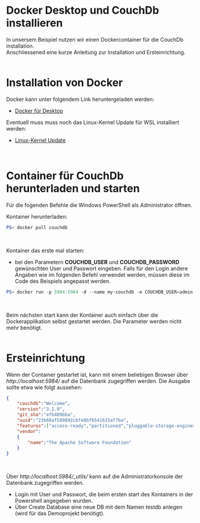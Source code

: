 # Docker Desktop und CouchDb installieren #
In unsersem Beispiel nutzen wir einen Dockercontainer für die CouchDb installation. <br>
Anschliessened eine kurze Anleitung zur Installation und Ersteinrichtung.
<br>
<br>

# Installation von Docker #
Docker kann unter folgendem Link heruntergeladen werden:
- [Docker für Desktop](https://www.docker.com/get-started) <br>

Eventuell muss muss noch das Linux-Kernel Update für WSL installiert werden:
- [Linux-Kernel Update](https://docs.microsoft.com/de-ch/windows/wsl/install-manual#step-4---download-the-linux-kernel-update-package)
<br>

# Container für CouchDb herunterladen und starten #
Für die fogenden Befehle die Windows PowerShell als Administrator öffnen.

Kontainer herunterladen:
```powershell
PS> docker pull couchdb
```
<br>

Kontainer das erste mal starten:
- bei den Parametern **COUCHDB_USER** und **COUCHDB_PASSWORD** gewünschten User und Passwort eingeben. Falls für den Login andere Angaben wie im folgenden Befehl verwendet werden, müssen diese im Code des Beispiels angepasst werden.
```powershell
PS> docker run -p 5984:5984 -d --name my-couchdb -e COUCHDB_USER=admin -e COUCHDB_PASSWORD=admin couchdb:latest
```
<br>

Beim nächsten start kann der Kontainer auch einfach über die Dockerapplikation selbst gestartet werden. Die Parameter werden nicht mehr benötigt.
<br>
<br>

# Ersteinrichtung #
Wenn der Container gestartet ist, kann mit einem beliebigen Browser über *http://localhost:5984/* auf die Datenbank zugegriffen werden. Die Ausgabe sollte etwa wie folgt aussehen:

```json
{
    "couchdb":"Welcome",
    "version":"3.2.0",
    "git_sha":"efb409bba",
    "uuid":"23b60af589892cbfe8bf6541615af7ba",
    "features":["access-ready","partitioned","pluggable-storage-engines","reshard","scheduler"],
    "vendor":
    {
        "name":"The Apache Software Foundation"
    }
}
```
<br>

Über *http://localhost:5984/_utils/* kann auf die Administratorkonsole der Datenbank zugegriffen werden.
- Login mit User und Passwort, die beim ersten start des Kontainers in der Powershell angegeben wurden.
- Über Create Database eine neue DB mit dem Namen testdb anlegen (wird für das Demoprojekt benötigt).
